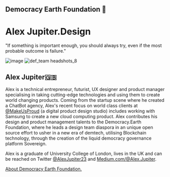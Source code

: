 ## Democracy Earth Foundation 🌿
# Alex Jupiter.Design
"If something is important enough, you should always try, even if the most probable outcome is failure."


![image](https://user-images.githubusercontent.com/24529258/39639123-3648ddba-4f7d-11e8-92a7-54a2bbc2b2aa.png)
![def_team headshots_8](https://user-images.githubusercontent.com/24529258/49604728-86883a80-f943-11e8-9385-494a2ecafde9.jpg)



## Alex Jupiter🇬🇧 

Alex is a technical entrepreneur, futurist, UX designer and product manager specialising in taking cutting-edge technologies and using them to create world changing products. Coming from the startup scene where he created a ChatBot agency, Alex's recent focus on world class clients at [@MakeUsProud](http://www.makeusproud.com/) (a digital product design studio) includes working with Samsung to create a new cloud computing product. Alex contributes his design and product management talents to the Democracy.Earth Foundation, where he leads a design team diaspora in an unique open source effort to usher in a new era of demtech, utilising Blockchain technology, through the creation of the liquid democracy governance platform Sovereign. 

Alex is a graduate of University College of London, lives in the UK and can be reached on Twitter [@AlexJupiter23](https://twitter.com/AlexJupiter23) and [Medium.com/@Alex.Jupiter](https://medium.com/@AlexJupiter).

[About Democracy Earth Foundation.](https://github.com/DemocracyEarth/press-kit/blob/master/README.md#democracy-earth-press-kit)

